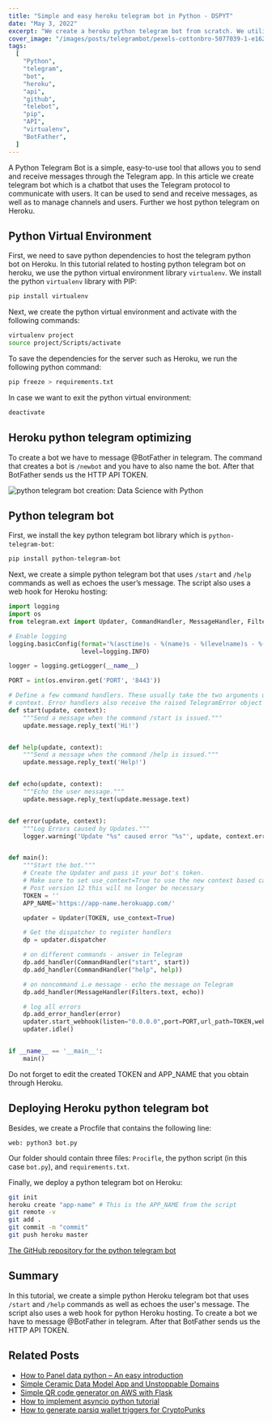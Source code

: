 ```yaml
---
title: "Simple and easy heroku telegram bot in Python - DSPYT"
date: "May 3, 2022"
excerpt: "We create a heroku python telegram bot from scratch. We utilize python telebot library and host the project on Heroku."
cover_image: "/images/posts/telegrambot/pexels-cottonbro-5077039-1-e1629301426265.webp"
tags:
  [
    "Python",
    "telegram",
    "bot",
    "heroku",
    "api",
    "github",
    "telebot",
    "pip",
    "API",
    "virtualenv",
    "BotFather",
  ]
---
```


A Python Telegram Bot is a simple, easy-to-use tool that allows you to send and receive messages through the Telegram app.
In this article we create telegram bot which is a chatbot that uses the Telegram protocol to communicate with users.
It can be used to send and receive messages, as well as to manage channels and users. Further we host python telegram on Heroku.

## Python Virtual Environment

First, we need to save python dependencies to host the telegram python bot on Heroku. In this tutorial related to hosting python telegram bot on heroku, we use the python virtual environment library `virtualenv`. We install the python `virtualenv` library with PIP:

```bash
pip install virtualenv
```

Next, we create the python virtual environment and activate with the following commands:

```bash
virtualenv project
source project/Scripts/activate
```

To save the dependencies for the server such as Heroku, we run the following python command:

```bash
pip freeze > requirements.txt
```

In case we want to exit the python virtual environment:

```bash
deactivate
```

## Heroku python telegram optimizing

To create a bot we have to message @BotFather in telegram. The command that creates a bot is `/newbot` and you have to also name the bot. After that BotFather sends us the HTTP API TOKEN.

![python telegram bot creation: Data Science with Python](/images/posts/telegrambot/image-7.webp)

## Python telegram bot

First, we install the key python telegram bot library which is `python-telegram-bot`:

```bash
pip install python-telegram-bot
```

Next, we create a simple python telegram bot that uses `/start` and `/help` commands as well as echoes the user’s message. The script also uses a web hook for Heroku hosting:

```python
import logging
import os
from telegram.ext import Updater, CommandHandler, MessageHandler, Filters

# Enable logging
logging.basicConfig(format='%(asctime)s - %(name)s - %(levelname)s - %(message)s',
                    level=logging.INFO)

logger = logging.getLogger(__name__)

PORT = int(os.environ.get('PORT', '8443'))

# Define a few command handlers. These usually take the two arguments update and
# context. Error handlers also receive the raised TelegramError object in error.
def start(update, context):
    """Send a message when the command /start is issued."""
    update.message.reply_text('Hi!')


def help(update, context):
    """Send a message when the command /help is issued."""
    update.message.reply_text('Help!')


def echo(update, context):
    """Echo the user message."""
    update.message.reply_text(update.message.text)


def error(update, context):
    """Log Errors caused by Updates."""
    logger.warning('Update "%s" caused error "%s"', update, context.error)


def main():
    """Start the bot."""
    # Create the Updater and pass it your bot's token.
    # Make sure to set use_context=True to use the new context based callbacks
    # Post version 12 this will no longer be necessary
    TOKEN = ''
    APP_NAME='https://app-name.herokuapp.com/'

    updater = Updater(TOKEN, use_context=True)

    # Get the dispatcher to register handlers
    dp = updater.dispatcher

    # on different commands - answer in Telegram
    dp.add_handler(CommandHandler("start", start))
    dp.add_handler(CommandHandler("help", help))

    # on noncommand i.e message - echo the message on Telegram
    dp.add_handler(MessageHandler(Filters.text, echo))

    # log all errors
    dp.add_error_handler(error)
    updater.start_webhook(listen="0.0.0.0",port=PORT,url_path=TOKEN,webhook_url=APP_NAME + TOKEN)
    updater.idle()


if __name__ == '__main__':
    main()
```

Do not forget to edit the created TOKEN and APP_NAME that you obtain through Heroku.

## Deploying Heroku python telegram bot

Besides, we create a Procfile that contains the following line:

`web: python3 bot.py`

Our folder should contain three files: `Procifle`, the python script (in this case `bot.py`), and `requirements.txt`.

Finally, we deploy a python telegram bot on Heroku:

```bash
git init
heroku create "app-name" # This is the APP_NAME from the script
git remote -v
git add .
git commit -m "commit"
git push heroku master
```

[The GitHub repository for the python telegram bot](https://github.com/dspytdao/Telegram_bot_py_heroku)

## Summary

In this tutorial, we create a simple python Heroku telegram bot that uses `/start` and `/help` commands as well as echoes the user's message. The script also uses a web hook for python Heroku hosting. To create a bot we have to message @BotFather in telegram. After that BotFather sends us the HTTP API TOKEN.

## Related Posts

- [How to Panel data python – An easy introduction](https://dspyt.com/panel-data-econometrics-an-introduction-with-an-example-in-python)
- [Simple Ceramic Data Model App and Unstoppable Domains](https://dspyt.com/simple-app-with-ceramic-data-model-and-unstoppable-domains)
- [Simple QR code generator on AWS with Flask](https://dspyt.com/simple-qr-code-generator-on-aws-with-flask)
- [How to implement asyncio python tutorial](https://dspyt.com/simple-asynchronous-python-webscraper-tutorial)
- [How to generate parsiq wallet triggers for CryptoPunks](https://dspyt.com/generating-fast-and-easy-parsiq-triggers-for-cryptopunks)
